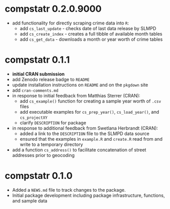 # compstatr 0.2.0.9000

* add functionality for directly scraping crime data into `R`:
    * add `cs_last_update` - checks date of last data release by SLMPD
    * add `cs_create_index` - creates a full tibble of available month tables
    * add `cs_get_data` - downloads a month or year worth of crime tables

# compstatr 0.1.1

* **initial CRAN submission**
* add Zenodo release badge to `README`
* update installation instructions on `README` and on the `pkgdown` site
* add `cran-comments.md`
* in response to initial feedback from Matthias Sterrer (CRAN):
    * add `cs_example()` function for creating a sample year worth of `.csv` files 
    * add executable examples for `cs_prep_year()`, `cs_load_year()`, and `cs_projectXY`
    * clarify `DESCRIPTION` for package
* in response to additional feedback from Swetlana Herbrandt (CRAN):
    * added a link to the `DESCRIPTION` file to the SLMPD data source
    * ensured that the examples in `example.R` and `create.R` read from and write to a temporary directory
* add a function `cs_address()` to facilitate concatenation of street addresses prior to geocoding

# compstatr 0.1.0

* Added a `NEWS.md` file to track changes to the package.
* Initial package development including package infrastructure, functions, and sample data
